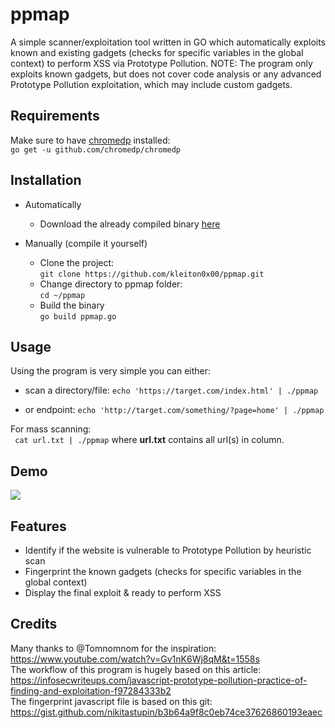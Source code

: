 # ppmap
A simple scanner/exploitation tool written in GO which automatically exploits known and existing gadgets (checks for specific variables in the global context) to perform XSS via Prototype Pollution. NOTE: The program only exploits known gadgets, but does not cover code analysis or any advanced Prototype Pollution exploitation, which may include custom gadgets.

## Requirements
Make sure to have [chromedp](https://github.com/chromedp/chromedp) installed:  
```go get -u github.com/chromedp/chromedp```

## Installation
- Automatically  
  - Download the already compiled binary [here](https://github.com/kleiton0x00/ppmap/releases/tag/v1.0.1)

- Manually (compile it yourself)  
  - Clone the project:  
```git clone https://github.com/kleiton0x00/ppmap.git```  
  - Change directory to ppmap folder:  
```cd ~/ppmap```  
  - Build the binary  
```go build ppmap.go```  

## Usage

Using the program is very simple you can either:
- scan a directory/file:
```echo 'https://target.com/index.html' | ./ppmap```

- or endpoint:
```echo 'http://target.com/something/?page=home' | ./ppmap```

For mass scanning:  
``` cat url.txt | ./ppmap``` where **url.txt** contains all url(s) in column.

## Demo
![](https://i.imgur.com/05nvfwX.gif)

## Features

- Identify if the website is vulnerable to Prototype Pollution by heuristic scan
- Fingerprint the known gadgets (checks for specific variables in the global context)
- Display the final exploit & ready to perform XSS

## Credits

Many thanks to @Tomnomnom for the inspiration: https://www.youtube.com/watch?v=Gv1nK6Wj8qM&t=1558s  
The workflow of this program is hugely based on this article: https://infosecwriteups.com/javascript-prototype-pollution-practice-of-finding-and-exploitation-f97284333b2  
The fingerprint javascript file is based on this git: https://gist.github.com/nikitastupin/b3b64a9f8c0eb74ce37626860193eaec
